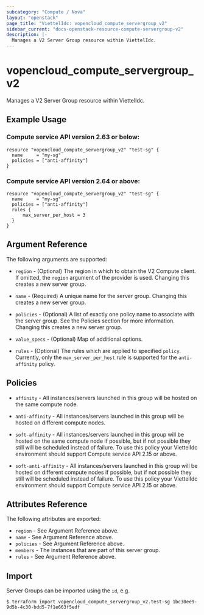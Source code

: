 ```yaml
---
subcategory: "Compute / Nova"
layout: "openstack"
page_title: "ViettelIdc: vopencloud_compute_servergroup_v2"
sidebar_current: "docs-openstack-resource-compute-servergroup-v2"
description: |-
  Manages a V2 Server Group resource within ViettelIdc.
---
```


# vopencloud\_compute\_servergroup\_v2

Manages a V2 Server Group resource within ViettelIdc.

## Example Usage

### Compute service API version 2.63 or below:

```hcl
resource "vopencloud_compute_servergroup_v2" "test-sg" {
  name     = "my-sg"
  policies = ["anti-affinity"]
}
```

### Compute service API version 2.64 or above:

```hcl
resource "vopencloud_compute_servergroup_v2" "test-sg" {
  name     = "my-sg"
  policies = ["anti-affinity"]
  rules {
      max_server_per_host = 3
  }
}
```

## Argument Reference

The following arguments are supported:

* `region` - (Optional) The region in which to obtain the V2 Compute client.
  If omitted, the `region` argument of the provider is used. Changing
  this creates a new server group.

* `name` - (Required) A unique name for the server group. Changing this creates
  a new server group.

* `policies` - (Optional) A list of exactly one policy name to associate with
  the server group. See the Policies section for more information. Changing this
  creates a new server group.

* `value_specs` - (Optional) Map of additional options.

* `rules` - (Optional) The rules which are applied to specified `policy`. Currently,
  only the `max_server_per_host` rule is supported for the `anti-affinity` policy.

## Policies

* `affinity` - All instances/servers launched in this group will be hosted on
    the same compute node.

* `anti-affinity` - All instances/servers launched in this group will be
    hosted on different compute nodes.

* `soft-affinity` - All instances/servers launched in this group will be hosted
    on the same compute node if possible, but if not possible they
    still will be scheduled instead of failure. To use this policy your
    ViettelIdc environment should support Compute service API 2.15 or above.

* `soft-anti-affinity` - All instances/servers launched in this group will be
    hosted on different compute nodes if possible, but if not possible they
    still will be scheduled instead of failure. To use this policy your
    ViettelIdc environment should support Compute service API 2.15 or above.

## Attributes Reference

The following attributes are exported:

* `region` - See Argument Reference above.
* `name` - See Argument Reference above.
* `policies` - See Argument Reference above.
* `members` - The instances that are part of this server group.
* `rules` - See Argument Reference above.

## Import

Server Groups can be imported using the `id`, e.g.

```
$ terraform import vopencloud_compute_servergroup_v2.test-sg 1bc30ee9-9d5b-4c30-bdd5-7f1e663f5edf
```
